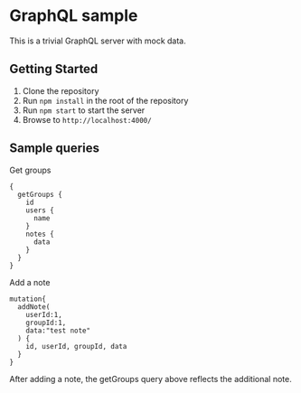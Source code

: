 # GraphQL sample

This is a trivial GraphQL server with mock data.

## Getting Started
1. Clone the repository
2. Run `npm install` in the root of the repository
3. Run `npm start` to start the server
4. Browse to `http://localhost:4000/`

## Sample queries
Get groups
```
{
  getGroups {
    id
    users {
      name
    }
    notes {
      data
    }
  }
}
```

Add a note
```
mutation{
  addNote(
    userId:1,
    groupId:1,
    data:"test note"
  ) {
    id, userId, groupId, data
  }
}
```

After adding a note, the getGroups query above reflects the additional note.
